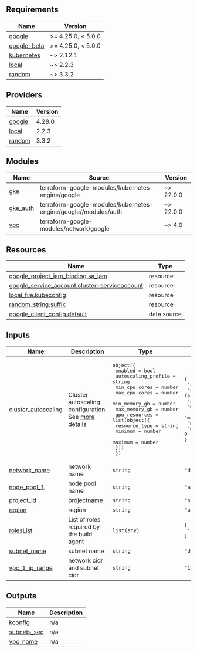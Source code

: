 <!-- BEGIN_TF_DOCS -->
## Requirements

| Name | Version |
|------|---------|
| <a name="requirement_google"></a> [google](#requirement\_google) | >= 4.25.0, < 5.0.0 |
| <a name="requirement_google-beta"></a> [google-beta](#requirement\_google-beta) | >= 4.25.0, < 5.0.0 |
| <a name="requirement_kubernetes"></a> [kubernetes](#requirement\_kubernetes) | ~> 2.12.1 |
| <a name="requirement_local"></a> [local](#requirement\_local) | ~> 2.2.3 |
| <a name="requirement_random"></a> [random](#requirement\_random) | ~> 3.3.2 |

## Providers

| Name | Version |
|------|---------|
| <a name="provider_google"></a> [google](#provider\_google) | 4.28.0 |
| <a name="provider_local"></a> [local](#provider\_local) | 2.2.3 |
| <a name="provider_random"></a> [random](#provider\_random) | 3.3.2 |

## Modules

| Name | Source | Version |
|------|--------|---------|
| <a name="module_gke"></a> [gke](#module\_gke) | terraform-google-modules/kubernetes-engine/google | ~> 22.0.0 |
| <a name="module_gke_auth"></a> [gke\_auth](#module\_gke\_auth) | terraform-google-modules/kubernetes-engine/google//modules/auth | ~> 22.0.0 |
| <a name="module_vpc"></a> [vpc](#module\_vpc) | terraform-google-modules/network/google | ~> 4.0 |

## Resources

| Name | Type |
|------|------|
| [google_project_iam_binding.sa_iam](https://registry.terraform.io/providers/hashicorp/google/latest/docs/resources/project_iam_binding) | resource |
| [google_service_account.cluster-serviceaccount](https://registry.terraform.io/providers/hashicorp/google/latest/docs/resources/service_account) | resource |
| [local_file.kubeconfig](https://registry.terraform.io/providers/hashicorp/local/latest/docs/resources/file) | resource |
| [random_string.suffix](https://registry.terraform.io/providers/hashicorp/random/latest/docs/resources/string) | resource |
| [google_client_config.default](https://registry.terraform.io/providers/hashicorp/google/latest/docs/data-sources/client_config) | data source |

## Inputs

| Name | Description | Type | Default | Required |
|------|-------------|------|---------|:--------:|
| <a name="input_cluster_autoscaling"></a> [cluster\_autoscaling](#input\_cluster\_autoscaling) | Cluster autoscaling configuration. See [more details](https://cloud.google.com/kubernetes-engine/docs/reference/rest/v1beta1/projects.locations.clusters#clusterautoscaling) | <pre>object({<br>    enabled             = bool<br>    autoscaling_profile = string<br>    min_cpu_cores       = number<br>    max_cpu_cores       = number<br>    min_memory_gb       = number<br>    max_memory_gb       = number<br>    gpu_resources = list(object({<br>      resource_type = string<br>      minimum       = number<br>      maximum       = number<br>    }))<br>  })</pre> | <pre>{<br>  "autoscaling_profile": "BALANCED",<br>  "enabled": false,<br>  "gpu_resources": [],<br>  "max_cpu_cores": 0,<br>  "max_memory_gb": 0,<br>  "min_cpu_cores": 0,<br>  "min_memory_gb": 0<br>}</pre> | no |
| <a name="input_network_name"></a> [network\_name](#input\_network\_name) | network name | `string` | `"demo"` | no |
| <a name="input_node_pool_1"></a> [node\_pool\_1](#input\_node\_pool\_1) | node pool name | `string` | `"app-1"` | no |
| <a name="input_project_id"></a> [project\_id](#input\_project\_id) | projectname | `string` | `"sada-ade-admin-proj"` | no |
| <a name="input_region"></a> [region](#input\_region) | region | `string` | `"us-west1"` | no |
| <a name="input_rolesList"></a> [rolesList](#input\_rolesList) | List of roles required by the build agent | `list(any)` | <pre>[<br>  "roles/storage.objectViewer"<br>]</pre> | no |
| <a name="input_subnet_name"></a> [subnet\_name](#input\_subnet\_name) | subnet name | `string` | `"demo-subnet"` | no |
| <a name="input_vpc_1_ip_range"></a> [vpc\_1\_ip\_range](#input\_vpc\_1\_ip\_range) | network cidr and subnet cidr | `string` | `"10.10.0.0/16"` | no |

## Outputs

| Name | Description |
|------|-------------|
| <a name="output_kconfig"></a> [kconfig](#output\_kconfig) | n/a |
| <a name="output_subnets_sec"></a> [subnets\_sec](#output\_subnets\_sec) | n/a |
| <a name="output_vpc_name"></a> [vpc\_name](#output\_vpc\_name) | n/a |
<!-- END_TF_DOCS -->